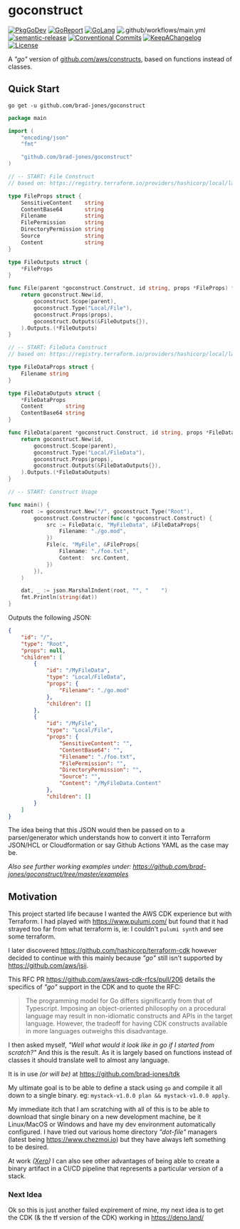 # goconstruct

[![PkgGoDev](https://pkg.go.dev/badge/github.com/brad-jones/goconstruct)](https://pkg.go.dev/github.com/brad-jones/goconstruct)
[![GoReport](https://goreportcard.com/badge/github.com/brad-jones/goconstruct)](https://goreportcard.com/report/github.com/brad-jones/goconstruct)
[![GoLang](https://img.shields.io/badge/golang-%3E%3D%201.15.1-lightblue.svg)](https://golang.org)
![.github/workflows/main.yml](https://github.com/brad-jones/goconstruct/workflows/.github/workflows/main.yml/badge.svg?branch=master)
[![semantic-release](https://img.shields.io/badge/%20%20%F0%9F%93%A6%F0%9F%9A%80-semantic--release-e10079.svg)](https://github.com/semantic-release/semantic-release)
[![Conventional Commits](https://img.shields.io/badge/Conventional%20Commits-1.0.0-yellow.svg)](https://conventionalcommits.org)
[![KeepAChangelog](https://img.shields.io/badge/Keep%20A%20Changelog-1.0.0-%23E05735)](https://keepachangelog.com/)
[![License](https://img.shields.io/github/license/brad-jones/goconstruct.svg)](https://github.com/brad-jones/goconstruct/blob/master/LICENSE)

A _"go"_ version of [github.com/aws/constructs](https://github.com/aws/constructs),
based on functions instead of classes.

## Quick Start

`go get -u github.com/brad-jones/goconstruct`

```go
package main

import (
    "encoding/json"
    "fmt"

    "github.com/brad-jones/goconstruct"
)

// -- START: File Construct
// based on: https://registry.terraform.io/providers/hashicorp/local/latest/docs/resources/file

type FileProps struct {
    SensitiveContent    string
    ContentBase64       string
    Filename            string
    FilePermission      string
    DirectoryPermission string
    Source              string
    Content             string
}

type FileOutputs struct {
    *FileProps
}

func File(parent *goconstruct.Construct, id string, props *FileProps) *FileOutputs {
    return goconstruct.New(id,
        goconstruct.Scope(parent),
        goconstruct.Type("Local/File"),
        goconstruct.Props(props),
        goconstruct.Outputs(&FileOutputs{}),
    ).Outputs.(*FileOutputs)
}

// -- START: FileData Construct
// based on: https://registry.terraform.io/providers/hashicorp/local/latest/docs/data-sources/file

type FileDataProps struct {
    Filename string
}

type FileDataOutputs struct {
    *FileDataProps
    Content       string
    ContentBase64 string
}

func FileData(parent *goconstruct.Construct, id string, props *FileDataProps) *FileDataOutputs {
    return goconstruct.New(id,
        goconstruct.Scope(parent),
        goconstruct.Type("Local/FileData"),
        goconstruct.Props(props),
        goconstruct.Outputs(&FileDataOutputs{}),
    ).Outputs.(*FileDataOutputs)
}

// -- START: Construct Usage

func main() {
    root := goconstruct.New("/", goconstruct.Type("Root"),
        goconstruct.Constructor(func(c *goconstruct.Construct) {
            src := FileData(c, "MyFileData", &FileDataProps{
                Filename: "./go.mod",
            })
            File(c, "MyFile", &FileProps{
                Filename: "./foo.txt",
                Content:  src.Content,
            })
        }),
    )

    dat, _ := json.MarshalIndent(root, "", "    ")
    fmt.Println(string(dat))
}
```

Outputs the following JSON:

```json
{
    "id": "/",
    "type": "Root",
    "props": null,
    "children": [
        {
            "id": "/MyFileData",
            "type": "Local/FileData",
            "props": {
                "Filename": "./go.mod"
            },
            "children": []
        },
        {
            "id": "/MyFile",
            "type": "Local/File",
            "props": {
                "SensitiveContent": "",
                "ContentBase64": "",
                "Filename": "./foo.txt",
                "FilePermission": "",
                "DirectoryPermission": "",
                "Source": "",
                "Content": "/MyFileData.Content"
            },
            "children": []
        }
    ]
}
```

The idea being that this JSON would then be passed on to a parser/generator
which understands how to convert it into Terraform JSON/HCL or Cloudformation
or say Github Actions YAML as the case may be.

_Also see further working examples under: <https://github.com/brad-jones/goconstruct/tree/master/examples>_

## Motivation

This project started life because I wanted the AWS CDK experience but with Terraform.
I had played with <https://www.pulumi.com/> but found that it had strayed too far
from what terraform is, ie: I couldn't `pulumi synth` and see some terraform.

I later discovered <https://github.com/hashicorp/terraform-cdk> however decided
to continue with this mainly because _"go"_ still isn't supported by <https://github.com/aws/jsii>.

This RFC PR <https://github.com/aws/aws-cdk-rfcs/pull/206> details the specifics
of _"go"_ support in the CDK and to quote the RFC:

> The programming model for Go differs significantly from that of Typescript.
> Imposing an object-oriented philosophy on a procedural language may result in
> non-idiomatic constructs and APIs in the target language. However, the tradeoff
> for having CDK constructs available in more languages outweighs this disadvantage.

I then asked myself, _"Well what would it look like in go if I started from scratch?"_
And this is the result. As it is largely based on functions instead of classes it
should translate well to almost any language.

It is in use _(or will be)_ at <https://github.com/brad-jones/tdk>

My ultimate goal is to be able to define a stack using `go` and compile it all
down to a single binary. eg: `mystack-v1.0.0 plan && mystack-v1.0.0 apply`.

My immediate itch that I am scratching with all of this is to be able to download
that single binary on a new development machine, be it Linux/MacOS or Windows and
have my dev environment automatically configured. I have tried out various home
directory _"dot-file"_ managers (latest being <https://www.chezmoi.io>) but they
have always left something to be desired.

At work _([Xero](https://www.xero.com))_ I can also see other advantages of being
able to create a binary artifact in a CI/CD pipeline that represents a particular
version of a stack.

### Next Idea

Ok so this is just another failed expirement of mine, my next idea is to get the CDK (& the tf version of the CDK) working in https://deno.land/
